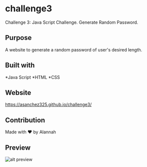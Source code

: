 # challenge3
Challenge 3: Java Script Challenge. Generate Random Password.
## Purpose 
A website to generate a random password of user's desired length. 
## Built with 
*Java Script
*HTML
*CSS
## Website 
https://asanchez325.github.io/challenge3/
## Contribution 
Made with ❤️  by Alannah 
## Preview
![alt preview](assets/images/capture) 
